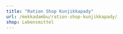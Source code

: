 ```yaml
---
title: "Ration Shop Kunjikkapady"
url: /mekkadambu/ration-shop-kunjikkapady/
shop: Lebensmittel
---
```

